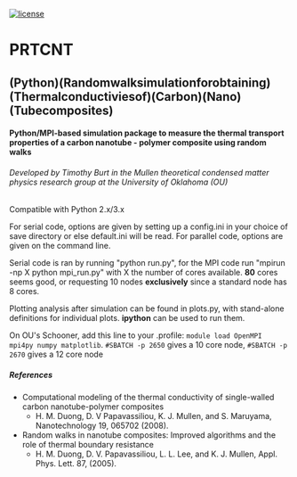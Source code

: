 [![license](https://img.shields.io/github/license/mashape/apistatus.svg)](https://github.com/tab10/conduction/LICENSE)

# PRTCNT
## (Python)(Randomwalksimulationforobtaining)(Thermalconductiviesof)(Carbon)(Nano)(Tubecomposites)

#### Python/MPI-based simulation package to measure the thermal transport properties of a carbon nanotube - polymer composite using random walks 
###### *Developed by Timothy Burt in the Mullen theoretical condensed matter physics research group at the University of Oklahoma (OU)*
                  
Compatible with Python 2.x/3.x

For serial code, options are given by setting up a config.ini in your choice of save directory
or else default.ini will be read. For parallel code, options are given on the command line.

Serial code is ran by running "python run.py", for the MPI code
run "mpirun -np X python mpi_run.py" with X the number of cores available. **80** cores seems good, or requesting 
10 nodes **exclusively** since a standard node has 8 cores.

Plotting analysis after simulation can be found in plots.py, with stand-alone definitions for individual plots. 
**ipython** can be used to run them.

On OU's Schooner, add this line to your .profile:
`module load OpenMPI mpi4py numpy matplotlib`. `#SBATCH -p 2650` gives a 10 core node, `#SBATCH -p 2670`
gives a 12 core node


##### References

* Computational modeling of the thermal conductivity of single-walled carbon nanotube-polymer composites
  * H. M. Duong, D. V Papavassiliou, K. J. Mullen, and S. Maruyama, Nanotechnology 19, 065702 (2008).
* Random walks in nanotube composites: Improved algorithms and the role of thermal boundary resistance
  * H. M. Duong, D. V. Papavassiliou, L. L. Lee, and K. J. Mullen, Appl. Phys. Lett. 87, (2005).